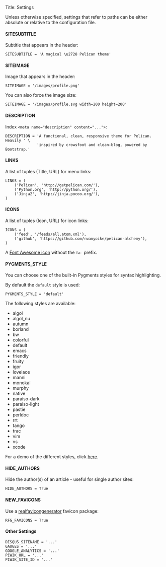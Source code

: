 Title: Settings

Unless otherwise specified, settings that refer to paths can be either absolute or relative to the configuration file.

#### SITESUBTITLE

Subtitle that appears in the header:

    SITESUBTITLE = 'A magical \u2728 Pelican theme'

#### SITEIMAGE

Image that appears in the header:

    SITEIMAGE = '/images/profile.png'

You can also force the image size:

    SITEIMAGE = '/images/profile.svg width=200 height=200'

#### DESCRIPTION

Index `<meta name="description" content="...">`:

    DESCRIPTION = 'A functional, clean, responsive theme for Pelican. Heavily ' \
                  'inspired by crowsfoot and clean-blog, powered by Bootstrap.'

#### LINKS

A list of tuples (Title, URL) for menu links:

    LINKS = (
        ('Pelican', 'http://getpelican.com/'),
        ('Python.org', 'http://python.org/'),
        ('Jinja2', 'http://jinja.pocoo.org/'),
    )

#### ICONS

A list of tuples (Icon, URL) for icon links:

    ICONS = (
        ('feed', '/feeds/all.atom.xml'),
        ('github', 'https://github.com/rwanyoike/pelican-alchemy'),
    )

A [Font Awesome icon](http://fontawesome.io/icons/) without the `fa-` prefix.

#### PYGMENTS_STYLE

You can choose one of the built-in Pygments styles for syntax highlighting.

By default the `default` style is used:

    PYGMENTS_STYLE = 'default'

The following styles are available:

- algol
- algol_nu
- autumn
- borland
- bw
- colorful
- default
- emacs
- friendly
- fruity
- igor
- lovelace
- manni
- monokai
- murphy
- native
- paraiso-dark
- paraiso-light
- pastie
- perldoc
- rrt
- tango
- trac
- vim
- vs
- xcode

For a demo of the different styles, click [here](http://pygments.org/demo/).

#### HIDE_AUTHORS

Hide the author(s) of an article - useful for single author sites:

    HIDE_AUTHORS = True

#### NEW_FAVICONS

Use a [realfavicongenerator](https://realfavicongenerator.net/blog/new-favicon-package-less-is-more/) favicon package:

    RFG_FAVICONS = True

#### Other Settings

    DISQUS_SITENAME = '...'
    GAUGES = '...'
    GOOGLE_ANALYTICS = '...'
    PIWIK_URL = '...'
    PIWIK_SITE_ID = '...'

